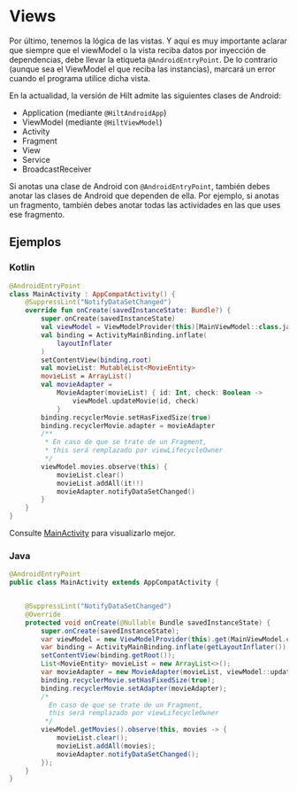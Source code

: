 # Views

Por último, tenemos la lógica de las vistas. Y aquí es muy importante aclarar que siempre que el
viewModel o la vista reciba datos por inyección de dependencias, debe llevar la etiqueta
`@AndroidEntryPoint`. De lo contrario (aunque sea el ViewModel el que reciba las instancias),
marcará un error cuando el programa utilice dicha vista.

En la actualidad, la versión de Hilt admite las siguientes clases de Android:

- Application (mediante `@HiltAndroidApp`)
- ViewModel (mediante `@HiltViewModel`)
- Activity
- Fragment
- View
- Service
- BroadcastReceiver

Si anotas una clase de Android con `@AndroidEntryPoint`, también debes anotar las clases de Android
que dependen de ella. Por ejemplo, si anotas un fragmento, también debes anotar todas las
actividades en las que uses ese fragmento.

## Ejemplos

### Kotlin

```kotlin
@AndroidEntryPoint
class MainActivity : AppCompatActivity() {
    @SuppressLint("NotifyDataSetChanged")
    override fun onCreate(savedInstanceState: Bundle?) {
        super.onCreate(savedInstanceState)
        val viewModel = ViewModelProvider(this)[MainViewModel::class.java]
        val binding = ActivityMainBinding.inflate(
            layoutInflater
        )
        setContentView(binding.root)
        val movieList: MutableList<MovieEntity>
        movieList = ArrayList()
        val movieAdapter =
            MovieAdapter(movieList) { id: Int, check: Boolean ->
                viewModel.updateMovie(id, check)
            }
        binding.recyclerMovie.setHasFixedSize(true)
        binding.recyclerMovie.adapter = movieAdapter
        /**
         * En caso de que se trate de un Fragment,
         * this será remplazado por viewLifecycleOwner
         */
        viewModel.movies.observe(this) {
            movieList.clear()
            movieList.addAll(it!!)
            movieAdapter.notifyDataSetChanged()
        }
    }
}
```

Consulte [MainActivity](../ui/activity/main/MainActivity.kt) para visualizarlo mejor.

### Java

```java
@AndroidEntryPoint
public class MainActivity extends AppCompatActivity {


    @SuppressLint("NotifyDataSetChanged") 
    @Override 
    protected void onCreate(@Nullable Bundle savedInstanceState) { 
        super.onCreate(savedInstanceState); 
        var viewModel = new ViewModelProvider(this).get(MainViewModel.class); 
        var binding = ActivityMainBinding.inflate(getLayoutInflater()); 
        setContentView(binding.getRoot()); 
        List<MovieEntity> movieList = new ArrayList<>(); 
        var movieAdapter = new MovieAdapter(movieList, viewModel::updateMovie); 
        binding.recyclerMovie.setHasFixedSize(true); 
        binding.recyclerMovie.setAdapter(movieAdapter); 
        /* 
          En caso de que se trate de un Fragment, 
          this será remplazado por viewLifecycleOwner 
         */ 
        viewModel.getMovies().observe(this, movies -> { 
            movieList.clear(); 
            movieList.addAll(movies); 
            movieAdapter.notifyDataSetChanged(); 
        }); 
    } 
}
```
